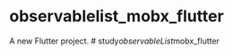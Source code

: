 # observablelist_mobx_flutter

A new Flutter project.
#   s t u d y _ o b s e r v a b l e L i s t _ m o b x _ f l u t t e r  
 